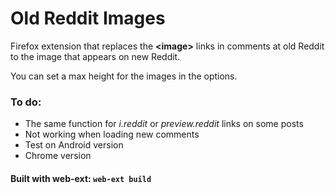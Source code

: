 # Old Reddit Images

Firefox extension that replaces the **\<image\>** links in comments at old Reddit to the image that appears on new Reddit.

You can set a max height for the images in the options.

### To do:

- The same function for *i.reddit* or *preview.reddit* links on some posts
- Not working when loading new comments
- Test on Android version
- Chrome version

#### Built with web-ext: `web-ext build`